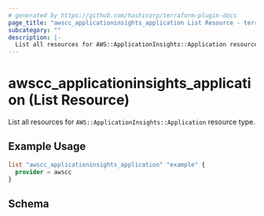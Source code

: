 ```yaml
---
# generated by https://github.com/hashicorp/terraform-plugin-docs
page_title: "awscc_applicationinsights_application List Resource - terraform-provider-awscc"
subcategory: ""
description: |-
  List all resources for AWS::ApplicationInsights::Application resource type.
---
```


# awscc_applicationinsights_application (List Resource)

List all resources for `AWS::ApplicationInsights::Application` resource type.

## Example Usage

```terraform
list "awscc_applicationinsights_application" "example" {
  provider = awscc
}
```

<!-- schema generated by tfplugindocs -->
## Schema
